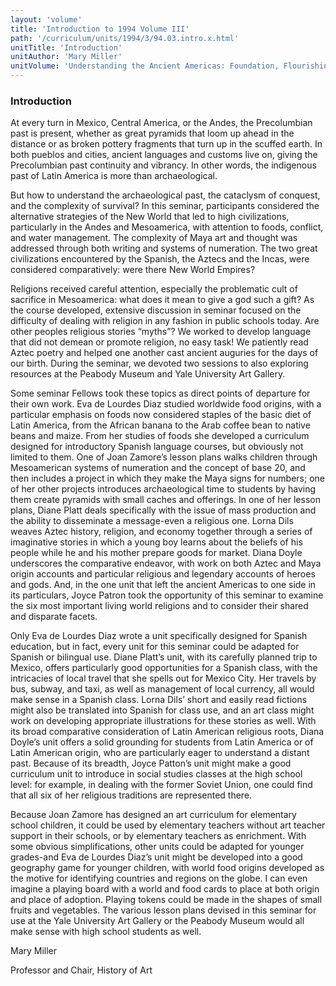 ```yaml
---
layout: 'volume'
title: 'Introduction to 1994 Volume III'
path: '/curriculum/units/1994/3/94.03.intro.x.html'
unitTitle: 'Introduction'
unitAuthor: 'Mary Miller'
unitVolume: 'Understanding the Ancient Americas: Foundation, Flourishing, and Survival'
---
```


<body>
<h3>
  Introduction
 </h3>
 At every turn in Mexico, Central America, or the Andes, the Precolumbian past is present, whether as great pyramids that loom up ahead in the distance or as broken pottery fragments that turn up in the scuffed earth. In both pueblos and cities, ancient languages and customs live on, giving the Precolumbian past continuity and vibrancy. In other words, the indigenous past of Latin America is more than archaeological.
 <p>
  But how to understand the archaeological past, the cataclysm of conquest, and the complexity of survival? In this seminar, participants considered the alternative strategies of the New World that led to high civilizations, particularly in the Andes and Mesoamerica, with attention to foods, conflict, and water management. The complexity of Maya art and thought was addressed through both writing and systems of numeration. The two great civilizations encountered by the Spanish, the Aztecs and the Incas, were considered comparatively: were there New World Empires?
 </p>
 <p>
  Religions received careful attention, especially the problematic cult of sacrifice in Mesoamerica: what does it mean to give a god such a gift? As the course developed, extensive discussion in seminar focused on the difficulty of dealing with religion in any fashion in public schools today. Are other peoples religious stories “myths”? We worked to develop language that did not demean or promote religion, no easy task! We patiently read Aztec poetry and helped one another cast ancient auguries for the days of our birth. During the seminar, we devoted two sessions to also exploring resources at the Peabody Museum and Yale University Art Gallery.
 </p>
 <p>
  Some seminar Fellows took these topics as direct points of departure for their own work. Eva de Lourdes Diaz studied worldwide food origins, with a particular emphasis on foods now considered staples of the basic diet of Latin America, from the African banana to the Arab coffee bean to native beans and maize. From her studies of foods she developed a curriculum designed for introductory Spanish language courses, but obviously not limited to them. One of Joan Zamore’s lesson plans walks children through Mesoamerican systems of numeration and the concept of base 20, and then includes a project in which they make the Maya signs for numbers; one of her other projects introduces archaeological time to students by having them create pyramids with small caches and offerings. In one of her lesson plans, Diane Platt deals specifically with the issue of mass production and the ability to disseminate a message-even a religious one. Lorna Dils weaves Aztec history, religion, and economy together through a series of imaginative stories in which a young boy learns about the beliefs of his people while he and his mother prepare goods for market. Diana Doyle underscores the comparative endeavor, with work on both Aztec and Maya origin accounts and particular religious and legendary accounts of heroes and gods. And, in the one unit that left the ancient Americas to one side in its particulars, Joyce Patron took the opportunity of this seminar to examine the six most important living world religions and to consider their shared and disparate facets.
 </p>
 <p>
  Only Eva de Lourdes Diaz wrote a unit specifically designed for Spanish education, but in fact, every unit for this seminar could be adapted for Spanish or bilingual use. Diane Platt’s unit, with its carefully planned trip to Mexico, offers particularly good opportunities for a Spanish class, with the intricacies of local travel that she spells out for Mexico City. Her travels by bus, subway, and taxi, as well as management of local currency, all would make sense in a Spanish class. Lorna Dils’ short and easily read fictions might also be translated into Spanish for class use, and an art class might work on developing appropriate illustrations for these stories as well. With its broad comparative consideration of Latin American religious roots, Diana Doyle’s unit offers a solid grounding for students from Latin America or of Latin American origin, who are particularly eager to understand a distant past. Because of its breadth, Joyce Patton’s unit might make a good curriculum unit to introduce in social studies classes at the high school level: for example, in dealing with the former Soviet Union, one could find that all six of her religious traditions are represented there.
 </p>
 <p>
  Because Joan Zamore has designed an art curriculum for elementary school children, it could be used by elementary teachers without art teacher support in their schools, or by elementary teachers as enrichment. With some obvious simplifications, other units could be adapted for younger grades-and Eva de Lourdes Diaz’s unit might be developed into a good geography game for younger children, with world food origins developed as the motive for identifying countries and regions on the globe. I can even imagine a playing board with a world and food cards to place at both origin and place of adoption. Playing tokens could be made in the shapes of small fruits and vegetables. The various lesson plans devised in this seminar for use at the Yale University Art Gallery or the Peabody Museum would all make sense with high school students as well.
 </p>
 <p>
  Mary Miller
 </p>
 <p>
  Professor and Chair, History of Art
 </p>

</body>
